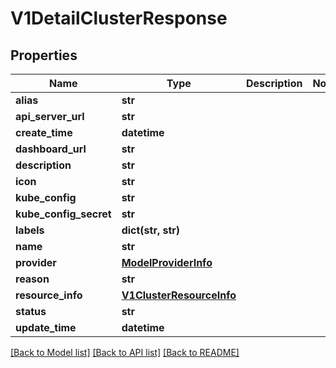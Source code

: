# V1DetailClusterResponse

## Properties
Name | Type | Description | Notes
------------ | ------------- | ------------- | -------------
**alias** | **str** |  | 
**api_server_url** | **str** |  | 
**create_time** | **datetime** |  | 
**dashboard_url** | **str** |  | 
**description** | **str** |  | 
**icon** | **str** |  | 
**kube_config** | **str** |  | 
**kube_config_secret** | **str** |  | 
**labels** | **dict(str, str)** |  | 
**name** | **str** |  | 
**provider** | [**ModelProviderInfo**](ModelProviderInfo.md) |  | 
**reason** | **str** |  | 
**resource_info** | [**V1ClusterResourceInfo**](V1ClusterResourceInfo.md) |  | 
**status** | **str** |  | 
**update_time** | **datetime** |  | 

[[Back to Model list]](../vela-client/README.md#documentation-for-models) [[Back to API list]](../vela-client/README.md#documentation-for-api-endpoints) [[Back to README]](../vela-client/README.md)

